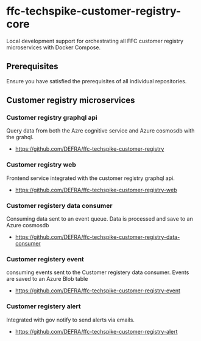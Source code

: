 # ffc-techspike-customer-registry-core
Local development support for orchestrating all FFC customer registry microservices with Docker Compose.

## Prerequisites

Ensure you have satisfied the prerequisites of all individual repositories.

## Customer registry microservices

### Customer registry graphql api

Query data from both the Azre cognitive service and Azure cosmosdb with the grahql.

- https://github.com/DEFRA/ffc-techspike-customer-registry

### Customer registry web

Frontend service integrated with the customer registry graphql api.

- https://github.com/DEFRA/ffc-techspike-customer-registry-web

### Customer registery data consumer

Consuming data sent to an event queue. Data is processed and save to an Azure cosmosdb

- https://github.com/DEFRA/ffc-techspike-customer-registry-data-consumer

### Customer registery event

consuming events sent to the Customer registery data consumer. Events are saved to an Azure Blob table

- https://github.com/DEFRA/ffc-techspike-customer-registry-event

### Customer registery alert

Integrated with gov notify to send alerts via emails.

- https://github.com/DEFRA/ffc-techspike-customer-registry-alert
